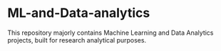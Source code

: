 # ML-and-Data-analytics
This repository majorly contains Machine Learning and Data Analytics projects, built for research analytical purposes.
